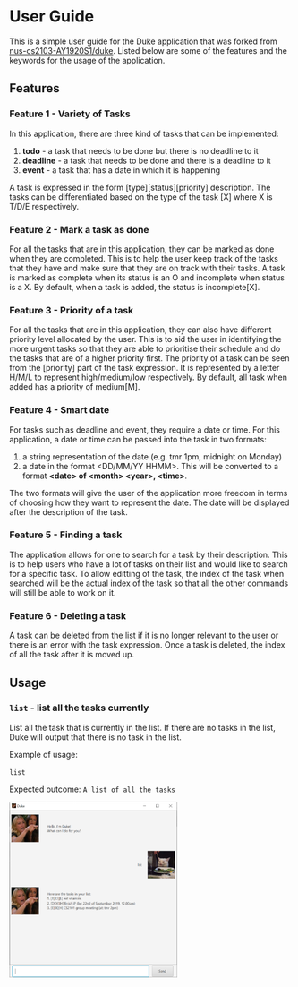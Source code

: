# User Guide
This is a simple user guide for the Duke application that was forked from [nus-cs2103-AY1920S1/duke](https://github.com/nus-cs2103-AY1920S1/duke). Listed below are some of the features and the keywords for the usage of the application.

## Features 

### Feature 1 - Variety of Tasks
In this application, there are three kind of tasks that can be implemented:
1. **todo** - a task that needs to be done but there is no deadline to it
2. **deadline** - a task that needs to be done and there is a deadline to it
3. **event** - a task that has a date in which it is happening

A task is expressed in the form [type][status][priority] description.
The tasks can be differentiated based on the type of the task [X] where X is T/D/E respectively.

### Feature 2 - Mark a task as done
For all the tasks that are in this application, they can be marked as done when they are completed. 
This is to help the user keep track of the tasks that they have and make sure that they are on track with their tasks. 
A task is marked as complete when its status is an O and incomplete when status is a X. By default, when a task is added,
the status is incomplete[X].

### Feature 3 - Priority of a task
For all the tasks that are in this application, they can also have different priority level allocated by the user. 
This is to aid the user in identifying the more urgent tasks so that they are able to prioritise their schedule and do 
the tasks that are of a higher priority first. The priority of a task can be seen from the [priority] part of the task
expression. It is represented by a letter H/M/L to represent high/medium/low respectively. By default, all task when 
added has a priority of medium[M].

### Feature 4 - Smart date
For tasks such as deadline and event, they require a date or time. For this application, a date or time can be passed into
the task in two formats:
1. a string representation of the date (e.g. tmr 1pm, midnight on Monday)
2. a date in the format <DD/MM/YY HHMM>. This will be converted to a format **\<date> of \<month> \<year>, \<time>**.

The two formats will give the user of the application more freedom in terms of choosing how they want to represent
the date. The date will be displayed after the description of the task.

### Feature 5 - Finding a task
The application allows for one to search for a task by their description. This is to help users who have a lot of tasks
on their list and would like to search for a specific task. To allow editting of the task, the index of the task when searched
will be the actual index of the task so that all the other commands will still be able to work on it.

### Feature 6 - Deleting a task
A task can be deleted from the list if it is no longer relevant to the user or there is an error with the task expression. Once
a task is deleted, the index of all the task after it is moved up.

## Usage

### `list` - list all the tasks currently

List all the task that is currently in the list. If there are no tasks in the list, Duke will output that there is no task in the list.

Example of usage: 

`list`

Expected outcome:
`A list of all the tasks`

<img src="list.PNG" width="300">
